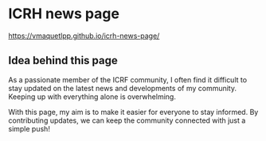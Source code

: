 # ICRH news page

https://vmaquetlpp.github.io/icrh-news-page/

## Idea behind this page
As a passionate member of the ICRF community, I often find it difficult to stay updated on the latest news and developments of my community.
Keeping up with everything alone is overwhelming.

With this page, my aim is to make it easier for everyone to stay informed. By contributing updates, we can keep the community connected with just a simple push!
